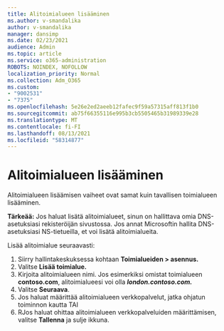```yaml
---
title: Alitoimialueen lisääminen
ms.author: v-smandalika
author: v-smandalika
manager: dansimp
ms.date: 02/23/2021
audience: Admin
ms.topic: article
ms.service: o365-administration
ROBOTS: NOINDEX, NOFOLLOW
localization_priority: Normal
ms.collection: Adm_O365
ms.custom:
- "9002531"
- "7375"
ms.openlocfilehash: 5e26e2ed2aeeb12fafec9f59a57315aff813f1b0
ms.sourcegitcommit: ab75f66355116e995b3cb5505465b31989339e28
ms.translationtype: MT
ms.contentlocale: fi-FI
ms.lasthandoff: 08/13/2021
ms.locfileid: "58314877"
---
```

# <a name="add-a-subdomain"></a>Alitoimialueen lisääminen

Alitoimialueen lisäämisen vaiheet ovat samat kuin tavallisen toimialueen lisääminen. 

**Tärkeää:** Jos haluat lisätä alitoimialueet, sinun on hallittava omia DNS-asetuksiasi rekisteröijän sivustossa. Jos annat Microsoftin hallita DNS-asetuksiasi NS-tietueilla, et voi lisätä alitoimialueita. 

Lisää alitoimialue seuraavasti:

1. Siirry hallintakeskuksessa kohtaan **Toimialueiden > asennus.**
2. Valitse **Lisää toimialue.**
3. Kirjoita alitoimialueen nimi. Jos esimerkiksi omistat toimialueen **contoso.com**, alitoimialueesi voi olla **_london.contoso.com._**
4. Valitse **Seuraava**.
5. Jos haluat määrittää alitoimialueen verkkopalvelut, jatka ohjatun toiminnon kautta TAI
6. RJos haluat ohittaa alitoimialueen verkkopalveluiden määrittämisen, valitse **Tallenna** ja sulje ikkuna.


